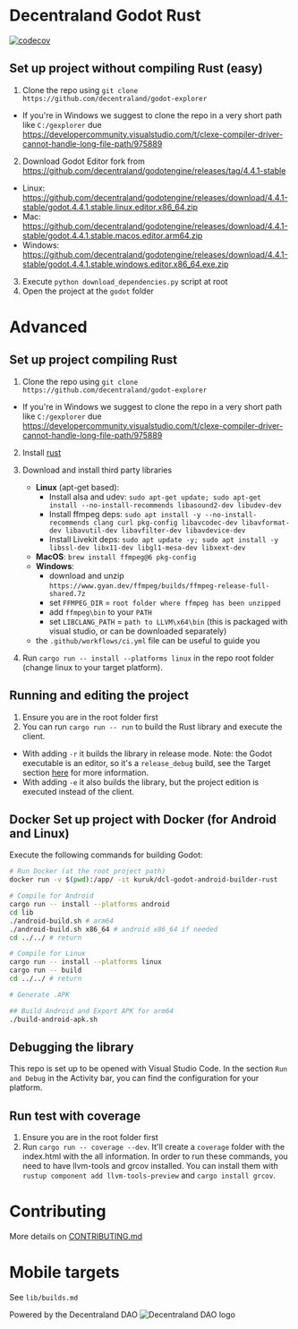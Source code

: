 
# Decentraland Godot Rust
[![codecov](https://codecov.io/gh/decentraland/godot-explorer/branch/main/graph/badge.svg)](https://codecov.io/gh/decentraland/godot-explorer)

## Set up project without compiling Rust (easy)

1. Clone the repo using `git clone https://github.com/decentraland/godot-explorer`
  - If you're in Windows we suggest to clone the repo in a very short path like `C:/gexplorer` due https://developercommunity.visualstudio.com/t/clexe-compiler-driver-cannot-handle-long-file-path/975889
2. Download Godot Editor fork from https://github.com/decentraland/godotengine/releases/tag/4.4.1-stable
  - Linux: https://github.com/decentraland/godotengine/releases/download/4.4.1-stable/godot.4.4.1.stable.linux.editor.x86_64.zip
  - Mac: https://github.com/decentraland/godotengine/releases/download/4.4.1-stable/godot.4.4.1.stable.macos.editor.arm64.zip
  - Windows: https://github.com/decentraland/godotengine/releases/download/4.4.1-stable/godot.4.4.1.stable.windows.editor.x86_64.exe.zip
3. Execute `python download_dependencies.py` script at root
4. Open the project at the `godot` folder

# Advanced

## Set up project compiling Rust

1. Clone the repo using `git clone https://github.com/decentraland/godot-explorer`
  - If you're in Windows we suggest to clone the repo in a very short path like `C:/gexplorer` due https://developercommunity.visualstudio.com/t/clexe-compiler-driver-cannot-handle-long-file-path/975889
2. Install [rust](https://www.rust-lang.org/tools/install)
3. Download and install third party libraries
    - **Linux** (apt-get based):
      - Install alsa and udev: `sudo apt-get update; sudo apt-get install --no-install-recommends libasound2-dev libudev-dev`
      - Install ffmpeg deps: `sudo apt install -y --no-install-recommends clang curl pkg-config libavcodec-dev libavformat-dev libavutil-dev libavfilter-dev libavdevice-dev`
      - Install Livekit deps: `sudo apt update -y; sudo apt install -y libssl-dev libx11-dev libgl1-mesa-dev libxext-dev`
    - **MacOS**: `brew install ffmpeg@6 pkg-config`
    - **Windows**: 
      - download and unzip `https://www.gyan.dev/ffmpeg/builds/ffmpeg-release-full-shared.7z`
      - set `FFMPEG_DIR` = `root folder where ffmpeg has been unzipped`
      - add `ffmpeg\bin` to your `PATH`
      - set `LIBCLANG_PATH` = `path to LLVM\x64\bin` (this is packaged with visual studio, or can be downloaded separately)
    - the `.github/workflows/ci.yml` file can be useful to guide you

4. Run `cargo run -- install --platforms linux` in the repo root folder (change linux to your target platform).

## Running and editing the project

1. Ensure you are in the root folder first
2. You can run `cargo run -- run` to build the Rust library and execute the client. 
- With adding `-r` it builds the library in release mode. Note: the Godot executable is an editor, so it's a `release_debug` build, see the Target section [here](https://docs.godotengine.org/en/stable/contributing/development/compiling/introduction_to_the_buildsystem.html) for more information.
- With adding `-e` it also builds the library, but the project edition is executed instead of the client.

## Docker Set up project with Docker (for Android and Linux)

Execute the following commands for building Godot:
```bash
# Run Docker (at the root project path)
docker run -v $(pwd):/app/ -it kuruk/dcl-godot-android-builder-rust

# Compile for Android
cargo run -- install --platforms android
cd lib
./android-build.sh # arm64
./android-build.sh x86_64 # android x86_64 if needed
cd ../../ # return

# Compile for Linux
cargo run -- install --platforms linux
cargo run -- build
cd ../../ # return

# Generate .APK

## Build Android and Export APK for arm64
./build-android-apk.sh
```

## Debugging the library
This repo is set up to be opened with Visual Studio Code. In the section `Run and Debug` in the Activity bar, you can find the configuration for your platform.

## Run test with coverage
1. Ensure you are in the root folder first
2. Run `cargo run -- coverage --dev`. It'll create a `coverage` folder with the index.html with the all information. In order to run these commands, you need to have llvm-tools and grcov installed. You can install them with `rustup component add llvm-tools-preview` and `cargo install grcov`.

# Contributing

More details on [CONTRIBUTING.md](CONTRIBUTING.md)

# Mobile targets
See `lib/builds.md`

Powered by the Decentraland DAO
![Decentraland DAO logo](https://bafkreibci6gg3wbjvxzlqpuh353upzrssalqqoddb6c4rez33bcagqsc2a.ipfs.nftstorage.link/)
